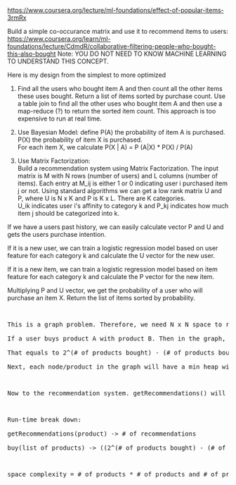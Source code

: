 https://www.coursera.org/lecture/ml-foundations/effect-of-popular-items-3rmRx

Build a simple co-occurance matrix and use it to recommend items to users: 
https://www.coursera.org/learn/ml-foundations/lecture/CdmdR/collaborative-filtering-people-who-bought-this-also-bought
Note: YOU DO NOT NEED TO KNOW MACHINE LEARNING TO UNDERSTAND THIS CONCEPT.

<div class="discuss-markdown-container"><p>Here is my design from the simplest to more optimized</p><p>
</p><ol>
<li>
<p></p><p>Find all the users who bought item A and then count all the other items these uses bought. Return a list of items sorted by purchase count. Use a table join to find all the other uses who bought item A and then use a map-reduce (?) to return the sorted item count. This approach is too expensive to run at real time.</p><p>
</p></li>
<li>
<p></p><p>Use Bayesian Model: define P(A) the probability of item A is purchased. P(X) the probability of item X is purchased.<br>
For each item X, we calculate P(X | A) = P (A|X) * P(X) / P(A)</p><p>
</p></li>
<li>
<p></p><p>Use Matrix Factorization:<br>
Build a recommendation system using Matrix Factorization. The input matrix is M with N rows (number of users) and L columns (number of items). Each entry at M_ij is either 1 or 0 indicating user i purchased item j or not. Using standard algorithms we can get a low rank matrix U and P, where U is N x K and P is K x L. There are K categories.<br>
U_ik indicates user i's affinity to category k and P_kj indicates how much item j should be categorized into k.</p><p>
</p></li>
</ol>
<p></p><p>If we have a users past history, we can easily calculate vector P and U and gets the users purchase intention.</p><p>
</p><p>If it is a new user, we can train a logistic regression model based on user feature for each category k and calculate the U vector for the new user.</p><p>
</p><p>If it is a new item, we can train a logistic regression model based on item feature for each category k and calculate the P vector for the new item.</p><p>
</p><p>Multiplying P and U vector, we get the probability of a user who will purchase an item X. Return the list of items sorted by probability.</p></div>

<pre>
<div class="discuss-markdown-container"><p>
This is a graph problem. Therefore, we need N x N space to represent the bi-directional graph. N being number of products there are. Say there are 4 products, A, B, C, D. Edges of the graph will represent number of buys relationship.<br>
If a user buys product A with product B. Then in the graph, edges A to B and B to A will be incremented once. Similar situation if a user buys A, B, C together, that means 12 edges will need to be updated.<br>
That equals to 2^(# of products bought) - (# of products bought) updates to the graph. Lets call this U for updates.<br>
Next, each node/product in the graph will have a min heap with a fixed size. Say that size is 10. This will represent the 10 best items/edges bought with this product. Therefore, when someone buys products, it will check that product's top min heap and compares it to the updated edge. If the edge(which represents # of buys) is greater than the one on top of the min heap, then it will replace it then heapify. The buy() method will be U(log(size)) run-time if it requires a replacement, else O(1) for each product.</p><p>
</p><p>Now to the recommendation system. getRecommendations() will be a constant run-time of size of the heap. Pop off the heap or if its an array implementation of a heap, just go down the array.</p><p>
</p><p>Run-time break down:<br>
getRecommendations(product) -&gt; # of recommendations<br>
buy(list of products) -&gt; ((2^(# of products bought) - (# of products bought))) * log(# of recommendations) worst case for each product</p><p>
</p><p>space complexity = # of products * # of products and # of products * size</p></div>
</pre>
